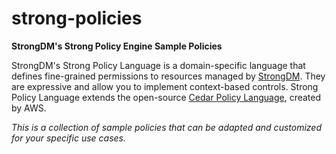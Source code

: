 # strong-policies
**StrongDM's Strong Policy Engine Sample Policies**

StrongDM's Strong Policy Language is a domain-specific language that defines fine-grained permissions to resources managed by [StrongDM](https://strongdm.com/). They are expressive and allow you to implement context-based controls. Strong Policy Language extends the open-source [Cedar Policy Language](https://www.cedarpolicy.com/), created by AWS.

*This is a collection of sample policies that can be adapted and customized for your specific use cases.*